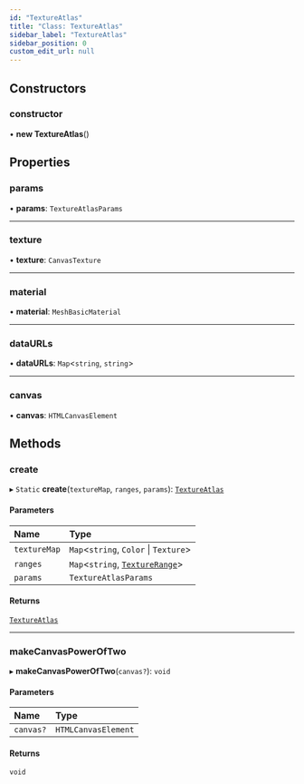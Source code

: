 ```yaml
---
id: "TextureAtlas"
title: "Class: TextureAtlas"
sidebar_label: "TextureAtlas"
sidebar_position: 0
custom_edit_url: null
---
```


## Constructors

### constructor

• **new TextureAtlas**()

## Properties

### params

• **params**: `TextureAtlasParams`

___

### texture

• **texture**: `CanvasTexture`

___

### material

• **material**: `MeshBasicMaterial`

___

### dataURLs

• **dataURLs**: `Map`<`string`, `string`\>

___

### canvas

• **canvas**: `HTMLCanvasElement`

## Methods

### create

▸ `Static` **create**(`textureMap`, `ranges`, `params`): [`TextureAtlas`](TextureAtlas.md)

#### Parameters

| Name | Type |
| :------ | :------ |
| `textureMap` | `Map`<`string`, `Color` \| `Texture`\> |
| `ranges` | `Map`<`string`, [`TextureRange`](../modules.md#texturerange-64)\> |
| `params` | `TextureAtlasParams` |

#### Returns

[`TextureAtlas`](TextureAtlas.md)

___

### makeCanvasPowerOfTwo

▸ **makeCanvasPowerOfTwo**(`canvas?`): `void`

#### Parameters

| Name | Type |
| :------ | :------ |
| `canvas?` | `HTMLCanvasElement` |

#### Returns

`void`
